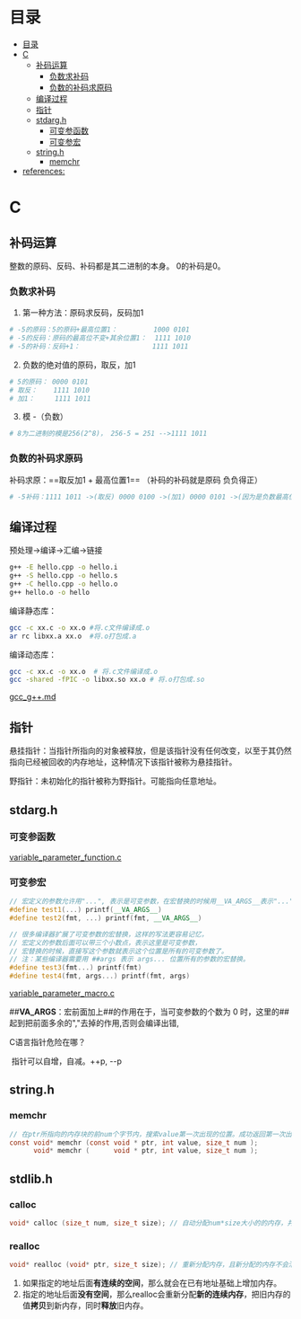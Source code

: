 # 目录


- [目录](#目录)
- [C](#c)
  - [补码运算](#补码运算)
    - [负数求补码](#负数求补码)
    - [负数的补码求原码](#负数的补码求原码)
  - [编译过程](#编译过程)
  - [指针](#指针)
  - [stdarg.h](#stdargh)
    - [可变参函数](#可变参函数)
    - [可变参宏](#可变参宏)
  - [string.h](#stringh)
    - [memchr](#memchr)
- [references:](#references)



# C

## 补码运算

整数的原码、反码、补码都是其二进制的本身。 0的补码是0。

### 负数求补码

1. 第一种方法：原码求反码，反码加1

```bash
# -5的原码：5的原码+最高位置1：			1000 0101
# -5的反码：原码的最高位不变+其余位置1：	 1111 1010
# -5的补码：反码+1：				   1111	1011			
```

2. 负数的绝对值的原码，取反，加1

```bash
# 5的原码：	0000 0101
# 取反：	 1111 1010
# 加1：	  1111 1011
```

3. 模 -（负数）

```bash
# 8为二进制的模是256(2^8)， 256-5 = 251 -->1111 1011
```



### 负数的补码求原码

补码求原：==取反加1 + 最高位置1==  （补码的补码就是原码  负负得正）

```bash
# -5补码：1111 1011 ->(取反) 0000 0100 ->(加1) 0000 0101 ->(因为是负数最高位补1) 1000 0101
```



## 编译过程

预处理->编译->汇编->链接

```bash
g++ -E hello.cpp -o hello.i
g++ -S hello.cpp -o hello.s
g++ -C hello.cpp -o hello.o
g++ hello.o -o hello
```

编译静态库：

```bash
gcc -c xx.c -o xx.o	#将.c文件编译成.o
ar rc libxx.a xx.o 	#将.o打包成.a
```

编译动态库：

```bash
gcc -c xx.c -o xx.o  # 将.c文件编译成.o
gcc -shared -fPIC -o libxx.so xx.o # 将.o打包成.so
```

[gcc_g++.md](./linuxBasic/gcc_g++.md)

## 指针

悬挂指针：当指针所指向的对象被释放，但是该指针没有任何改变，以至于其仍然指向已经被回收的内存地址，这种情况下该指针被称为悬挂指针。

野指针：未初始化的指针被称为野指针。可能指向任意地址。

## stdarg.h

### 可变参函数

[variable_parameter_function.c](https://github.com/Hsurpass/ElegantTest/blob/main/test_cpp/1C_library/cstdarg/variable_parameter_function.c)

### 可变参宏

```c++
// 宏定义的参数允许用"...", 表示是可变参数，在宏替换的时候用__VA_ARGS__表示"..."位置的所有参数
#define test1(...) printf(__VA_ARGS__)
#define test2(fmt, ...) printf(fmt, __VA_ARGS__)

// 很多编译器扩展了可变参数的宏替换，这样的写法更容易记忆，
// 宏定义的参数后面可以带三个小数点，表示这里是可变参数，
// 宏替换的时候，直接写这个参数就表示这个位置是所有的可变参数了。
// 注：某些编译器需要用 ##args 表示 args... 位置所有的参数的宏替换。
#define test3(fmt...) printf(fmt)
#define test4(fmt, args...) printf(fmt, args)
```

[variable_parameter_macro.c](https://github.com/Hsurpass/ElegantTest/blob/main/test_cpp/1C_library/cstdarg/variable_parameter_macro.c)

##__VA_ARGS__：宏前面加上##的作用在于，当可变参数的个数为 0 时，这里的##起到把前面多余的","去掉的作用,否则会编译出错,

C语言指针危险在哪？

​	指针可以自增，自减。++p, --p



## string.h

### memchr

```c
// 在ptr所指向的内存块的前num个字节内，搜索value第一次出现的位置。成功返回第一次出现的位置，失败返回NULL。
const void* memchr (const void * ptr, int value, size_t num );
      void* memchr (      void * ptr, int value, size_t num );
```



## stdlib.h

### calloc

```c
void* calloc (size_t num, size_t size);	// 自动分配num*size大小的的内存，并自动将内存清0
```

### realloc

```c
void* realloc (void* ptr, size_t size);	// 重新分配内存，且新分配的内存不会清0
```

1.   如果指定的地址后面**有连续的空间**，那么就会在已有地址基础上增加内存。
2.   指定的地址后面**没有空间**，那么realloc会重新分配**新的连续内存**，把旧内存的值**拷贝**到新内存，同时**释放**旧内存。


